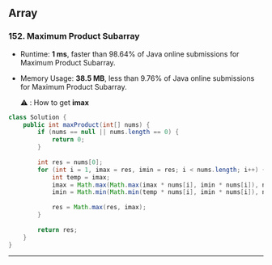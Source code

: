 ## Array 



### 152. Maximum Product Subarray

- Runtime: **1 ms**, faster than 98.64% of Java online submissions for Maximum Product Subarray.

- Memory Usage: **38.5 MB**, less than 9.76% of Java online submissions for Maximum Product Subarray.

  ⚠️ : How to get **imax**

```java
class Solution {
    public int maxProduct(int[] nums) {
        if (nums == null || nums.length == 0) {
            return 0;
        }
        
        int res = nums[0];
        for (int i = 1, imax = res, imin = res; i < nums.length; i++) {
            int temp = imax;
            imax = Math.max(Math.max(imax * nums[i], imin * nums[i]), nums[i]);
            imin = Math.min(Math.min(temp * nums[i], imin * nums[i]), nums[i]);
            
            res = Math.max(res, imax);
        }
        
        return res;
    }
}
```



---

   

   